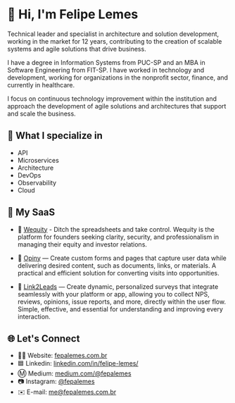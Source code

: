 # 👋 Hi, I'm Felipe Lemes

Technical leader and specialist in architecture and solution development, working in the market for 12 years, contributing to the creation of scalable systems and agile solutions that drive business.

I have a degree in Information Systems from PUC-SP and an MBA in Software Engineering from FIT-SP. I have worked in technology and development, working for organizations in the nonprofit sector, finance, and currently in healthcare.

I focus on continuous technology improvement within the institution and approach the development of agile solutions and architectures that support and scale the business.

## 🧠 What I specialize in

- API
- Microservices
- Architecture
- DevOps
- Observability
- Cloud

## 💼 My SaaS

- 💸 [Wequity](https://wequity.com.br) - Ditch the spreadsheets and take control. Wequity is the platform for founders seeking clarity, security, and professionalism in managing their equity and investor relations.

- 📢 [Opiny](https://opiny.com.br) — Create custom forms and pages that capture user data while delivering desired content, such as documents, links, or materials. A practical and efficient solution for converting visits into opportunities.

- 🔗 [Link2Leads](https://link2leads.io) — Create dynamic, personalized surveys that integrate seamlessly with your platform or app, allowing you to collect NPS, reviews, opinions, issue reports, and more, directly within the user flow. Simple, effective, and essential for understanding and improving every interaction.

## 🌐 Let's Connect

- 🧑‍💻 Website: [fepalemes.com.br](https://fepalemes.com.br)
- 🟦 Linkedin: [linkedin.com/in/felipe-lemes/](https://www.linkedin.com/in/felipe-lemes/)
- Ⓜ️ Medium: [medium.com/@fepalemes](https://medium.com/@fepalemes)
- 📷 Instagram: [@fepalemes](https://www.instagram.com/fepalemes)
- ✉️ E-mail: [me@fepalemes.com.br](malito:me@fepalemes.com.br)
